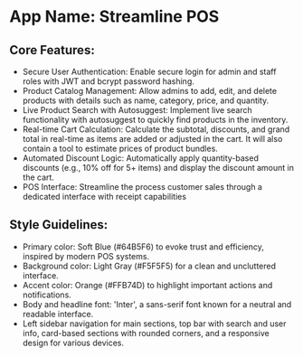 # **App Name**: Streamline POS

## Core Features:

- Secure User Authentication: Enable secure login for admin and staff roles with JWT and bcrypt password hashing.
- Product Catalog Management: Allow admins to add, edit, and delete products with details such as name, category, price, and quantity.
- Live Product Search with Autosuggest: Implement live search functionality with autosuggest to quickly find products in the inventory.
- Real-time Cart Calculation: Calculate the subtotal, discounts, and grand total in real-time as items are added or adjusted in the cart. It will also contain a tool to estimate prices of product bundles.
- Automated Discount Logic: Automatically apply quantity-based discounts (e.g., 10% off for 5+ items) and display the discount amount in the cart.
- POS Interface: Streamline the process customer sales through a dedicated interface with receipt capabilities

## Style Guidelines:

- Primary color: Soft Blue (#64B5F6) to evoke trust and efficiency, inspired by modern POS systems.
- Background color: Light Gray (#F5F5F5) for a clean and uncluttered interface.
- Accent color: Orange (#FFB74D) to highlight important actions and notifications.
- Body and headline font: 'Inter', a sans-serif font known for a neutral and readable interface.
- Left sidebar navigation for main sections, top bar with search and user info, card-based sections with rounded corners, and a responsive design for various devices.